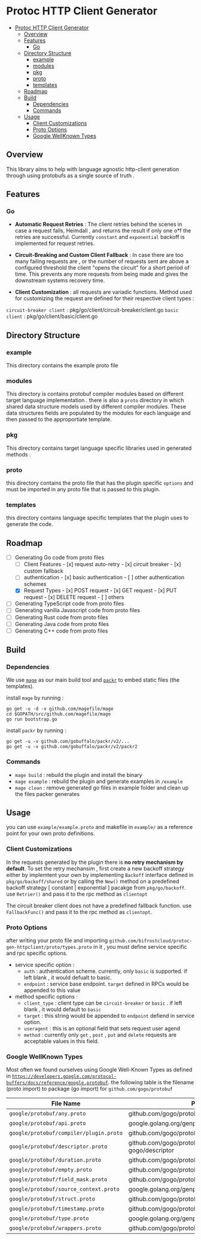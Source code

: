 # Protoc HTTP Client Generator

- [Protoc HTTP Client Generator](#protoc-http-client-generator)
  - [Overview](#overview)
  - [Features](#features)
    - [Go](#go)
  - [Directory Structure](#directory-structure)
    - [example](#example)
    - [modules](#modules)
    - [pkg](#pkg)
    - [proto](#proto)
    - [templates](#templates)
  - [Roadmap](#roadmap)
  - [Build](#build)
    - [Dependencies](#dependencies)
    - [Commands](#commands)
  - [Usage](#usage)
    - [Client Customizations](#client-customizations)
    - [Proto Options](#proto-options)
    - [Google WellKnown Types](#google-wellknown-types)

## Overview

This library aims to help with language agnostic http-client generation through using protobufs as a single source of truth .

## Features

### Go

- **Automatic Request Retries** : The client retries behind the scenes in case a request fails, Heimdall , and returns the result if  only one o*f the retries are successful. Currently `constant` and `exponential` backoff is implemented for request retries.

- **Circuit-Breaking and Custom Client Fallback** :  In case there are too many failing requests are , or the number of requests sent are above a configured threshold the client "opens the circuit" for a short period of time. This prevents any more requests from being made and gives the downstream systems recovery time.
- **Client Customization** : all requests are variadic functions. Method used for customizing the request are defined for their respective client types :

`circuit-breaker client` : pkg/go/client/circuit-breaker/client.go
`basic client` : pkg/go/client/basic/client.go

## Directory Structure

### example

This directory contains the example proto file

### modules

This directory is contains protobuf compiler modules based on different target language implementation .
there is also a `proto` directory in which shared data structure models used by different compiler modules.
These data structures fields are populated by the modules for each language and then passed to the approportiate template.  

### pkg

This directory contains target language specific libraries used in generated methods .

### proto

this directory contains the proto file that has the plugin specific `options` and must be imported in any proto file that is passed to this plugin.

### templates

this directory contains language specific templates that the plugin uses to generate the code.

## Roadmap

- [ ] Generating Go code from proto files
  - [ ] Client Features
        - [x] request auto-retry
        - [x] circuit breaker
        - [x] custom fallback
  - [ ] authentication
        - [x] basic authentication
        - [ ] other authentication schemes
  - [x] Request Types
        - [x] POST request
        - [x] GET request
        - [x] PUT request
        - [x] DELETE request
        - [ ] others
- [ ] Generating TypeScript code from proto files
- [ ] Generating vanilla Javascript code from proto files
- [ ] Generating Rust code from proto files
- [ ] Generating Java code from proto files
- [ ] Generating C++ code from proto files

## Build

### Dependencies

We use [`mage`](https://github.com/magefile/mage) as our main build tool and [`packr`](https://github.com/gobuffalo/packr/) to embed static files (the templates).

install `mage` by running  :

```shell
go get -u -d -v github.com/magefile/mage
cd $GOPATH/src/github.com/magefile/mage
go run bootstrap.go
```

install `packr` by running :

```shell
go get -u -v github.com/gobuffalo/packr/v2/...
go get -u -v github.com/gobuffalo/packr/v2/packr2
```

### Commands

- `mage build` : rebuild the plugin and install the binary
- `mage example` : rebuild the plugin and generate examples in `/example`
- `mage clean` : remove generated go files in example folder and clean up the files packer generates

## Usage

you can use `example/example.proto` and makefile in `example/` as a reference point for your own proto definitions.  

### Client Customizations

In the requests generated by the plugin there is **no retry mechanism by default**. To set the retry mechansim , first create a new backoff strategy either by implemtent your own by implementing `Backoff` interface defined in `pkg/go/backoff/shared`  or by calling the `New()` method on a predefined backoff strategy [ constant | exponential ] pacakge from `pkg/go/backoff`.
use `Retrier()` and pass it to the rpc method as `clientopt`

The circuit breaker client does not have a predefined fallback function. use `FallbackFunc()` and pass it to the rpc method as `clientopt`.

### Proto Options

after writing your proto file and importing `github.com/bifrostcloud/protoc-gen-httpclient/proto/types.proto` in it , you must define service specific and rpc specific options.

- service specific option :
  - `auth` : authentication scheme. currently, only `basic` is supported. if left blank , it would defualt to basic.
  - `endpoint` : service base endpoint. `target` defined in RPCs would be appended to this value
- method specific options :
  - `client_type` : client type can be `circuit-breaker` or `basic` . if left blank , it would default to  `basic`
  - `target` : this string would be appended to `endpoint` defiend in service option.
  - `useragent` : this is an optional field that sets request user agend
  - `method` : currently only `get` , `post` , `put` and `delete` requests are acceptable values in this field.

### Google WellKnown Types

Most often we found ourselves using Google Well-Known Types as defined in [`https://developers.google.com/protocol-buffers/docs/reference/google.protobuf`](https://developers.google.com/protocol-buffers/docs/reference/google.protobuf). the following table is the filename (proto import) to package (go import) for `github.com/gogo/protobuf`

| File Name                               | Package                                             |
|-----------------------------------------|-----------------------------------------------------|
| `google/protobuf/any.proto`             | github.com/gogo/protobuf/types                      |
| `google/protobuf/api.proto`             | google.golang.org/genproto/protobuf/api             |
| `google/protobuf/compiler/plugin.proto` | github.com/gogo/protobuf/protoc-gen-gogo/plugin     |
| `google/protobuf/descriptor.proto`      | github.com/gogo/protobuf/protoc-gen-gogo/descriptor |
| `google/protobuf/duration.proto`        | github.com/gogo/protobuf/types                      |
| `google/protobuf/empty.proto`           | github.com/gogo/protobuf/types                      |
| `google/protobuf/field_mask.proto`      | github.com/gogo/protobuf/types                      |
| `google/protobuf/source_context.proto`  | google.golang.org/genproto/protobuf/source_context  |
| `google/protobuf/struct.proto`          | github.com/gogo/protobuf/types                      |
| `google/protobuf/timestamp.proto`       | github.com/gogo/protobuf/types                      |
| `google/protobuf/type.proto`            | google.golang.org/genproto/protobuf/ptype           |
| `google/protobuf/wrappers.proto`        | github.com/gogo/protobuf/types                      |
